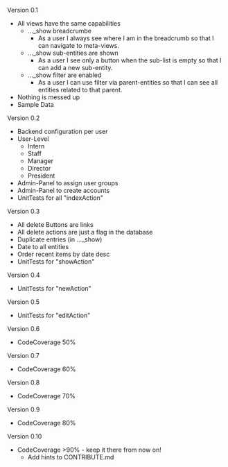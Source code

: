 Version 0.1

- All views have the same capabilities
	- ..._show breadcrumbe
		- As a user
		  I always see where I am in the breadcrumb
		  so that I can navigate to meta-views.
    - ..._show sub-entities are shown
        - As a user
          I see only a button when the sub-list is empty
          so that I can add a new sub-entity.
	- ..._show filter are enabled
		- As a user
		  I can use filter via parent-entities
		  so that I can see all entities related to that parent.
- Nothing is messed up
- Sample Data

Version 0.2

- Backend configuration per user
- User-Level
	- Intern
	- Staff
	- Manager
	- Director
	- President
- Admin-Panel to assign user groups
- Admin-Panel to create accounts
- UnitTests for all "indexAction"

Version 0.3

- All delete Buttons are links
- All delete actions are just a flag in the database
- Duplicate entries (in ..._show)
- Date to all entities
- Order recent items by date desc
- UnitTests for "showAction"

Version 0.4

- UnitTests for "newAction"

Version 0.5

- UnitTests for "editAction"

Version 0.6

- CodeCoverage 50%

Version 0.7

- CodeCoverage 60%

Version 0.8

- CodeCoverage 70%

Version 0.9

- CodeCoverage 80%

Version 0.10

- CodeCoverage >90% - keep it there from now on!
  - Add hints to CONTRIBUTE.md